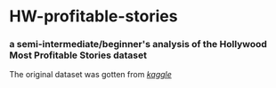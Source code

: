 # HW-profitable-stories

### a semi-intermediate/beginner's analysis of the Hollywood Most Profitable Stories dataset

The original dataset was gotten from *[kaggle](https://www.kaggle.com/brendan45774/hollywood-most-profitable-stories)*
